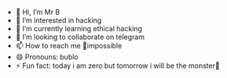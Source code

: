 - 👋 Hi, I’m Mr B
- 👀 I’m interested in hacking
- 🌱 I’m currently learning ethical hacking
- 💞️ I’m looking to collaborate on telegram
- 📫 How to reach me 🤣impossible
- 😄 Pronouns: bublo
- ⚡ Fun fact: today i am zero but tomorrow i will be the monster👹

<!---
Rehbar-1/Rehbar-1 is a ✨ special ✨ repository because its `README.md` (this file) appears on your GitHub profile.
You can click the Preview link to take a look at your changes.
--->
